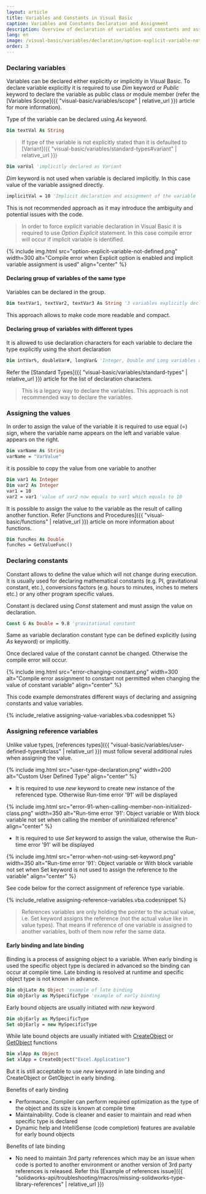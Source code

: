 ```yaml
---
layout: article
title: Variables and Constants in Visual Basic
caption: Variables and Constants Declaration and Assignment
description: Overview of declaration of variables and constants and assignment of values in Visual Basic
lang: en
image: /visual-basic/variables/declaration/option-explicit-variable-not-defined.png
order: 3
---
```

### Declaring variables

Variables can be declared either explicitly or implicitly in Visual Basic. To declare variable explicitly it is required to use *Dim* keyword or *Public* keyword to declare the variable as public class or module member (refer the [Variables Scope]({{ "visual-basic/variables/scope" | relative_url }}) article for more information).

Type of the variable can be declared using *As* keyword.

~~~ vb
Dim textVal As String
~~~

> If type of the variable is not explicitly stated than it is defaulted to [Variant]({{ "visual-basic/variables/standard-types#variant" | relative_url }})

~~~ vb
Dim varVal 'implicitly declared as Variant
~~~

*Dim* keyword is not used when variable is declared implicitly. In this case value of the variable assigned directly. 

~~~ vb
implicitVal = 10 'Implicit declaration and assignment of the variable
~~~

This is not recommended approach as it may introduce the ambiguity and potential issues with the code.

> In order to force explicit variable declaration in Visual Basic it is required to use *Option Explicit* statement. In this case compile error will occur if implicit variable is identified.

{% include img.html src="option-explicit-variable-not-defined.png" width=300 alt="Compile error when Explicit option is enabled and implicit variable assignment is used" align="center" %}

#### Declaring group of variables of the same type

Variables can be declared in the group.

~~~ vb
Dim textVar1, textVar2, textVar3 As String '3 variables explicitly declared as String
~~~

This approach allows to make code more readable and compact.

#### Declaring group of variables with different types

It is allowed to use declaration characters for each variable to declare the type explicitly using the short declaration

~~~ vb
Dim intVar%, doubleVar#, longVar& 'Integer, Double and Long variables are declared explicitly using short declaration
~~~

Refer the [Standard Types]({{ "visual-basic/variables/standard-types" | relative_url }}) article for the list of declaration characters.

> This is a legacy way to declare the variables. This approach is not recommended way to declare the variables.

### Assigning the values

In order to assign the value of the variable it is required to use equal (=) sign, where the variable name appears on the left and variable value appears on the right.

~~~ vb
Dim varName As String
varName = "VarValue"
~~~

it is possible to copy the value from one variable to another

~~~ vb
Dim var1 As Integer
Dim var2 As Integer
var1 = 10
var2 = var1 'value of var2 now equals to var1 which equals to 10
~~~

It is possible to assign the value to the variable as the result of calling another function. Refer [Functions and Procedures]({{ "visual-basic/functions" | relative_url }}) article on more information about functions.

~~~ vb
Dim funcRes As Double
funcRes = GetValueFunc()
~~~

### Declaring constants

Constant allows to define the value which will not change during execution. It is usually used for declaring mathematical constants (e.g. PI, gravitational constant, etc.), conversions factors (e.g. hours to minutes, inches to meters etc.) or any other program specific values.

Constant is declared using *Const* statement and must assign the value on declaration.

~~~ vb
Const G As Double = 9.8 'gravitational constant
~~~

Same as variable declaration constant type can be defined explicitly (using *As* keyword) or implicitly.

Once declared value of the constant cannot be changed. Otherwise the compile error will occur.

{% include img.html src="error-changing-constant.png" width=300 alt="Compile error assignment to constant not permitted when changing the value of constant variable" align="center" %}

This code example demonstrates different ways of declaring and assigning constants and value variables.

{% include_relative assigning-value-variables.vba.codesnippet %}

### Assigning reference variables

Unlike value types, [references types]({{ "visual-basic/variables/user-defined-types#class" | relative_url }}) must follow several additional rules when assigning the value.

{% include img.html src="user-type-declaration.png" width=200 alt="Custom User Defined Type" align="center" %}

* It is required to use *new* keyword to create new instance of the referenced type. Otherwise Run-time error '91' will be displayed

{% include img.html src="error-91-when-calling-member-non-initialized-class.png" width=350 alt="Run-time error '91': Object variable or With block variable not set when calling the member of uninitialized reference" align="center" %}

* It is required to use *Set* keyword to assign the value, otherwise the Run-time error '91' will be displayed

{% include img.html src="error-when-not-using-set-keyword.png" width=350 alt="Run-time error '91': Object variable or With block variable not set when Set keyword is not used to assign the reference to the variable" align="center" %}

See code below for the correct assignment of reference type variable.

{% include_relative assigning-reference-variables.vba.codesnippet %}

> References variables are only holding the pointer to the actual value, i.e. Set keyword assigns the reference (not the actual value like in value types). That means if reference of one variable is assigned to another variables, both of them now refer the same data.

#### Early binding and late binding

Binding is a process of assigning object to a variable. When early binding is used the specific object type is declared in advanced so the binding can occur at compile time. Late binding is resolved at runtime and specific object type is not known in advance.

~~~ vb
Dim objLate As Object 'example of late binding
Dim objEarly as MySpecificType 'example of early binding
~~~

Early bound objects are usually initiated with *new* keyword

~~~ vb
Dim objEarly as MySpecificType
Set objEarly = new MySpecificType
~~~

While late bound objects are usually initiated with [CreateObject](https://msdn.microsoft.com/en-us/vba/language-reference-vba/articles/createobject-function) or [GetObject](https://msdn.microsoft.com/en-us/vba/language-reference-vba/articles/getobject-function) functions

~~~ vb
Dim xlApp As Object
Set xlApp = CreateObject("Excel.Application")
~~~

But it is still acceptable to use *new* keyword in late binding and CreateObject or GetObject in early binding.

Benefits of early binding

* Performance. Compiler can perform required optimization as the type of the object and its size is known at compile time
* Maintainability. Code is cleaner and easier to maintain and read when specific type is declared
* Dynamic help and IntelliSense (code completion) features are available for early bound objects

Benefits of late binding

* No need to maintain 3rd party references which may be an issue when code is ported to another environment or another version of 3rd party references is released. Refer this [Example of references issue]({{ "solidworks-api/troubleshooting/macros/missing-solidworks-type-library-references" | relative_url }})
